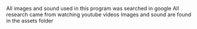 All images and sound used in this program was searched in google
All research came from watching youtube videos
Images and sound are found in the assets folder

